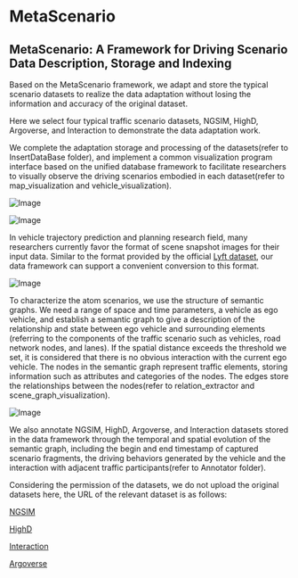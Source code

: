 # MetaScenario
MetaScenario: A Framework for Driving Scenario Data Description, Storage and Indexing
---

Based on the MetaScenario framework, we adapt and 
store the typical scenario datasets to realize the data adaptation without losing the information 
and accuracy of the original dataset.

Here we select four typical
traffic scenario datasets, NGSIM, HighD, Argoverse, and
Interaction to demonstrate the data adaptation work.

We complete the adaptation storage and processing of the
datasets(refer to InsertDataBase folder), and implement a common visualization program
interface based on the unified database framework to facilitate
researchers to visually observe the driving scenarios embodied
in each dataset(refer to map_visualization and vehicle_visualization). 

![Image](https://github.com/THU-changc17/blob/main/Visualization/Argo.png)

![Image](https://github.com/THU-changc17/blob/main/Visualization/Inter.png)

In vehicle trajectory prediction and planning research field,
many researchers currently favor the format of scene snapshot
images for their input data. Similar to the format
provided by the official [Lyft dataset](https://level-5.global/data/), our data framework
can support a convenient conversion to this format.

![Image](https://github.com/THU-changc17/blob/main/Visualization/snap_exp.png)

To characterize the atom scenarios, we use the structure of
semantic graphs. We need a range of space and time parameters, a
vehicle as ego vehicle, and establish a semantic graph to give a
description of the relationship and state between ego vehicle
and surrounding elements (referring to the components of the
traffic scenario such as vehicles, road network nodes, and lanes).
If the spatial distance exceeds the threshold we set, it is
considered that there is no obvious interaction with the current
ego vehicle. The nodes in the semantic graph represent traffic
elements, storing information such as attributes and categories
of the nodes. The edges store the relationships between the
nodes(refer to relation_extractor and scene_graph_visualization).

![Image](https://github.com/THU-changc17/blob/main/AtomScenarioGraph/4_1300.jpg)

We also annotate NGSIM, HighD, Argoverse, and Interaction
datasets stored in the data framework through the temporal and
spatial evolution of the semantic graph, including the begin and
end timestamp of captured scenario fragments, the driving
behaviors generated by the vehicle and the interaction with
adjacent traffic participants(refer to Annotator folder).

Considering the permission of the datasets, we do not 
upload the original datasets here, 
the URL of the relevant dataset is as follows:

[NGSIM](https://ops.fhwa.dot.gov/trafficanalysistools/ngsim.htm)

[HighD](https://www.highd-dataset.com/)

[Interaction](http://interaction-dataset.com/)

[Argoverse](https://www.argoverse.org/data.html)


